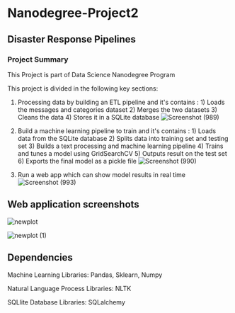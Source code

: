 # Nanodegree-Project2
## Disaster Response Pipelines

### Project Summary

This Project is part of Data Science Nanodegree Program 

This project is divided in the following key sections:
1) Processing data by building an ETL pipeline and it's contains :
		1) Loads the messages and categories dataset
		2) Merges the two datasets
		3) Cleans the data
		4) Stores it in a SQLite database
		![Screenshot (989)](https://user-images.githubusercontent.com/94194880/150601267-70dc3201-d8d3-42f4-bac5-17799a4ec725.png)

3) Build a machine learning pipeline to train and it's contains :
		1) Loads data from the SQLite database
		2) Splits data into training set and testing set
		3) Builds a text processing and machine learning pipeline
		4) Trains and tunes a model using GridSearchCV
		5) Outputs result on the test set
		6) Exports the final model as a pickle file
		![Screenshot (990)](https://user-images.githubusercontent.com/94194880/150601345-cac56f8c-fc46-4462-a12c-31ec969e041e.png)

5) Run a web app which can show model results in real time
![Screenshot (993)](https://user-images.githubusercontent.com/94194880/150691537-ccbcf950-456c-4161-8baa-cf752daacdb7.png)

## Web application screenshots
![newplot](https://user-images.githubusercontent.com/94194880/150691573-2f2299a8-0d05-4d59-906c-ffd0e3a596a3.png)

![newplot (1)](https://user-images.githubusercontent.com/94194880/150691576-2c0e3e20-3f11-41fe-863e-4fb607502380.png)


## Dependencies
Machine Learning Libraries: Pandas, Sklearn, Numpy

Natural Language Process Libraries: NLTK

SQLlite Database Libraries: SQLalchemy


